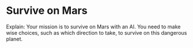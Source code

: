 # Survive on Mars

Explain: Your mission is to survive on Mars with an AI. You need to make wise choices, such as which direction to take, to survive on this dangerous planet.